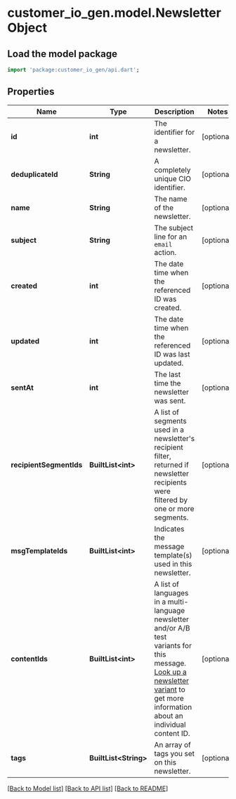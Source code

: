 # customer_io_gen.model.NewsletterObject

## Load the model package
```dart
import 'package:customer_io_gen/api.dart';
```

## Properties
Name | Type | Description | Notes
------------ | ------------- | ------------- | -------------
**id** | **int** | The identifier for a newsletter. | [optional] 
**deduplicateId** | **String** | A completely unique CIO identifier. | [optional] 
**name** | **String** | The name of the newsletter. | [optional] 
**subject** | **String** | The subject line for an `email` action. | [optional] 
**created** | **int** | The date time when the referenced ID was created. | [optional] 
**updated** | **int** | The date time when the referenced ID was last updated. | [optional] 
**sentAt** | **int** | The last time the newsletter was sent. | [optional] 
**recipientSegmentIds** | **BuiltList&lt;int&gt;** | A list of segments used in a newsletter's recipient filter, returned if newsletter recipients were filtered by one or more segments. | [optional] 
**msgTemplateIds** | **BuiltList&lt;int&gt;** | Indicates the message template(s) used in this newsletter. | [optional] 
**contentIds** | **BuiltList&lt;int&gt;** | A list of languages in a multi-language newsletter and/or A/B test variants for this message. [Look up a newsletter variant](#operation/getNewsletterVariant) to get more information about an individual content ID. | [optional] 
**tags** | **BuiltList&lt;String&gt;** | An array of tags you set on this newsletter. | [optional] 

[[Back to Model list]](../README.md#documentation-for-models) [[Back to API list]](../README.md#documentation-for-api-endpoints) [[Back to README]](../README.md)


